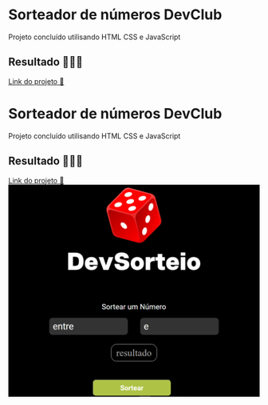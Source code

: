 <h1>
  Sorteador de números DevClub
</h1>
<p> Projeto concluído  utilisando  HTML CSS e JavaScript </p>
<h2>
  Resultado 🚀🚀🚀
</h2>
<a Target="_blank" href=https://rafaelpdc.github.io/sorteador-de-numeros>Link do projeto 🔗</a>

<h1>
  Sorteador de números DevClub
</h1>
<p> Projeto concluído  utilisando  HTML CSS e JavaScript </p>
<h2>
  Resultado 🚀🚀🚀
</h2>
<a href=https://rafaelpdc.github.io/sorteador-de-numeros/>Link do projeto 🔗</a>
<img src= https://github.com/rafaelpdc/sorteador-de-numeros/blob/main/assets/dev-sorteio-img.PNG>
